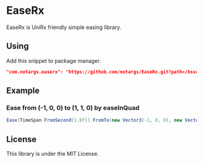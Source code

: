 # EaseRx
EaseRx is UniRx friendly simple easing library.

## Using
Add this snippet to package manager.
```json
"com.notargs.easerx": "https://github.com/notargs/EaseRx.git?path=/Assets/EaseRx#v1.0.2"
```

## Example

### Ease from (-1, 0, 0) to (1, 1, 0) by easeInQuad
```cs
Ease(TimeSpan.FromSecond(1.0f)).FromTo(new Vector3(-1, 0, 0), new Vector3(1, 1, 0)).EaseInQuad().Subscribe(_ => {}).AddTo(this)
```

## License
This library is under the MIT License.
